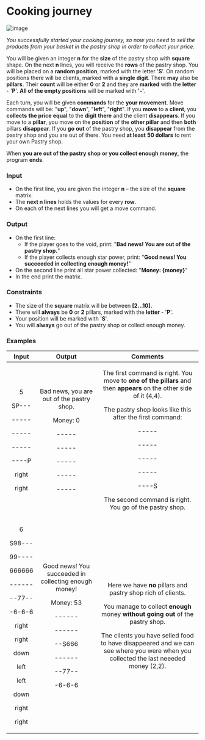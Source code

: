 ﻿# **Cooking journey**



![image](https://user-images.githubusercontent.com/67644402/149776191-51f6f8a2-bed0-469f-a7c3-d22f365d322f.png)



*You successfully started your cooking journey, so now you need to sell the products from your basket in the pastry shop* *in order to collect your price.*

You will be given an integer **n** for the **size** of the pastry shop with **square** shape. On the next **n** lines, you will receive the **rows** of the pastry shop. You will be placed on a **random position**, marked with the letter '**S**'. On random positions there will be clients, marked with a **single digit**. There **may** also be **pillars**. Their **count** will be either **0** or **2** and they are **marked** with the **letter** - '**P**'. **All of the empty positions** will be marked with **'-'**.

Each turn, you will be given **commands** for the **your movement**. Move commands will be: "**up**", "**down**", "**left**", "**right**". If you **move** to a **client**, you **collects** **the price** **equal** to the **digit** **there** and the client **disappears**. If you move to a **pillar**, you move on the **position** of the **other pillar** and then **both** pillars **disappear**. If you **go** **out** of the pastry shop, you **disappear** from the pastry shop and you are out of there. You need **at least** **50 dollars** to rent your own Pastry shop.

When **you are out of the pastry shop** **or you collect enough money,** the program **ends**.
### **Input**
- On the first line, you are given the integer **n** – the size of the **square** matrix.
- The **next n lines** holds the values for every **row**.
- On each of the next lines you will get a move command.
### **Output**
- On the first line:
  - If the player goes to the void, print: "**Bad news! You are out of the pastry shop.**"
  - If the player collects enough star power, print: "**Good news! You succeeded in collecting enough money!**"
- On the second line print all star power collected: "**Money: {money}**"
- In the end print the matrix.
### **Constraints**
- The size of the **square** matrix will be between **[2…10].**
- There will **always** be **0** or **2** pillars, marked with the **letter** - '**P**'.
- Your position will be marked with '**S**'.
- You will **always** go out of the pastry shop or collect enough money.
### **Examples**

|**Input**|**Output**|**Comments**|
| :-: | :-: | :-: |
|<p>5</p><p>SP---</p><p>-----</p><p>-----</p><p>-----</p><p>----P</p><p>right</p><p>right</p>|<p>Bad news, you are out of the pastry shop.</p><p>Money: 0</p><p>-----</p><p>-----</p><p>-----</p><p>-----</p><p>-----</p>|<p>The first command is right. You move to **one of the pillars** and then **appears** on the other side of it (4,4).</p><p>The pastry shop looks like this after the first command:</p><p>-----</p><p>-----</p><p>-----</p><p>-----</p><p>----S</p><p>The second command is right. You go of the pastry shop.</p>|
|<p>6</p><p>S98---</p><p>99----</p><p>666666</p><p>------</p><p>--77--</p><p>-6-6-6</p><p>right</p><p>right</p><p>down</p><p>left</p><p>left</p><p>down</p><p>right</p><p>right</p>|<p>Good news! You succeeded in collecting enough money!</p><p>Money: 53</p><p>------</p><p>------</p><p>--S666</p><p>------</p><p>--77--</p><p>-6-6-6</p>|<p>Here we have **no** pillars and pastry shop rich of clients.</p><p>You manage to collect **enough** money **without** **going out** of the pastry shop.</p><p>The clients you have selled food to have disappeared and we can see where you were when you collected the last neeeded money (2,2).</p>|



